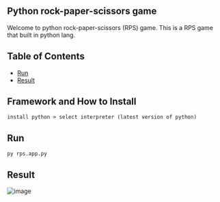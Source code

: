 
## Python rock-paper-scissors game
Welcome to python rock-paper-scissors (RPS) game. This is a RPS game that built in python lang.

## Table of Contents

- [Run](#run)
- [Result](#result)

## Framework and How to Install

```
install python > select interpreter (latest version of python)
```

## Run

```
py rps.app.py
```

## Result

![image](https://github.com/kettei/rock-paper-scissors-game/assets/42662172/bf792957-e897-4949-a3d9-681a086a8774)

